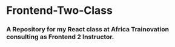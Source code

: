 # Frontend-Two-Class

### A Repository for my React class at Africa Trainovation consulting as Frontend 2 Instructor.
